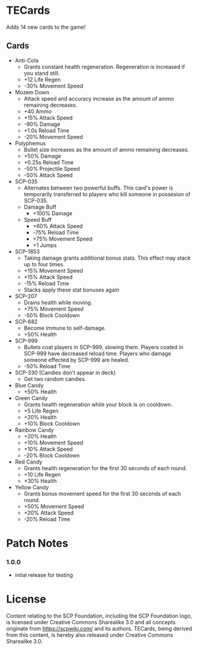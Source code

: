 # TECards
Adds 14 new cards to the game!

## Cards
- Anti-Cola
    - Grants constant health regeneration. Regeneration is increased if you stand still.
    - +12 Life Regen
    - -30% Movement Speed
- Mozem Down
    - Attack speed and accuracy increase as the amount of ammo remaining decreases.
    - +40 Ammo
    - +15% Attack Speed
    - -90% Damage
    - +1.0s Reload Time
    - -20% Movement Speed
- Polyphemus
    - Bullet size increases as the amount of ammo remaining decreases.
    - +50% Damage
    - +0.25s Reload Time
    - -50% Projectile Speed
    - -50% Attack Speed
- SCP-035
    - Alternates between two powerful buffs. This card's power is temporarily transferred to players who kill someone in possesion of SCP-035.
    - Damage Buff
      - +100% Damage
    - Speed Buff
      - +60% Attack Speed
      - -75% Reload Time
      - +75% Movement Speed
      - +1 Jumps
- SCP-1853
  - Taking damage grants additional bonus stats. This effect may stack up to four times.
  - +15% Movement Speed
  - +15% Attack Speed
  - -15% Reload Time
  - Stacks apply these stat bonuses again
- SCP-207
    - Drains health while moving.
    - +75% Movement Speed
    - -50% Block Cooldown
- SCP-682
    - Become immune to self-damage.
    - +50% Health
- SCP-999
    - Bullets coat players in SCP-999, slowing them. Players coated in SCP-999 have decreased reload time. Players who damage someone effected by SCP-999 are healed.
    - -50% Reload Time
- SCP-330 (Candies don't appear in deck)
    - Get two random candies.
- Blue Candy
    - +50% Health
- Green Candy
    - Grants health regeneration while your block is on cooldown.
    - +5 Life Regen
    - +20% Health
    - +10% Block Cooldown
- Rainbow Candy
    - +20% Health
    - +10% Movement Speed
    - +10% Attack Speed
    - -20% Block Cooldown
- Red Candy
    - Grants health regeneration for the first 30 seconds of each round.
    - +10 Life Regen
    - +30% Health
- Yellow Candy
    - Grants bonus movement speed for the first 30 seconds of each round.
    - +50% Movement Speed
    - +20% Attack Speed
    - -20% Reload Time
# Patch Notes

### 1.0.0
- intial release for testing

# License

Content relating to the SCP Foundation, including the SCP Foundation logo, is licensed under Creative Commons Sharealike 3.0 and all concepts originate from https://scpwiki.com/ and its authors. TECards, being derived from this content, is hereby also released under Creative Commons Sharealike 3.0.
